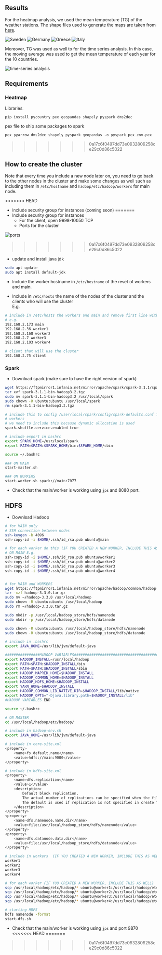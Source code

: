 ## Results

For the heatmap analysis, we used the mean temperature (TG) of the weather stations.
The shape files used to generate the maps are taken from [here](https://www.diva-gis.org/gData).

![Sweden](./docs/Sweden.png "Sweden")
![Germany](./docs/Germany.png "Germany")
![Greece](./docs/Greece.png "Greece")
![Italy](./docs/Italy.png "Italy")

Moreover, TG was used as well to for the time series analysis. In this case, the moving average was used to get the mean temperature of each year
for the 10 countries.

![time-series analysis](./docs/mt.PNG "time-series analysis")

## Requirements

### Heatmap

Libraries:
```
pip install pycountry pex geopandas shapely pyspark dms2dec
```

pex file to ship some packages to spark

```
pex pyarrow dms2dec shapely pyspark geopandas -o pyspark_pex_env.pex
```

>>>>>>> 0a17c6f0497dd73e0932809258ce29c0d86c5022
## How to create the cluster

Note that every time you include a new node later on, you need to go back to the other nodes
in the cluster and make some changes as well such as including them in `/etc/hostname` and
`hadoop/etc/hadoop/workers` for main node.

<<<<<<< HEAD
- Include security group for instances (coming soon)
=======
- Include security group for instances
    - For the client, open 9998-10050 TCP
    - Ports for the cluster

![ports](./docs/ports.jpg "opt title") 
>>>>>>> 0a17c6f0497dd73e0932809258ce29c0d86c5022

- update and install java jdk
```sh
sudo apt update
sudo apt install default-jdk
```

- Include the worker hostname in `/etc/hostname` of the reset of workers and main.

- Include in `/etc/hosts` the name of the nodes of the cluster and the clients who will use the cluster  \
E.g.
```sh
# include in /etc/hosts the workers and main and remove first line with localhost
# e.g.
192.168.2.173 main
192.168.2.36 worker1
192.168.2.168 worker2
192.168.2.7 worker3
192.168.2.103 worker4

# client that will use the cluster
192.168.2.75 client
```


### Spark
- Download spark (make sure to have the right version of spark)

```sh
wget https://ftpmirror1.infania.net/mirror/apache/spark/spark-3.1.1/spark-3.1.1-bin-hadoop3.2.tgz
tar xvf spark-3.1.1-bin-hadoop3.2.tgz
sudo mv spark-3.1.1-bin-hadoop3.2 /usr/local/spark
sudo chown -R ubuntu:ubuntu /usr/local/spark
rm spark-3.1.1-bin-hadoop3.2.tgz

# include this to config /user/local/spark/config/spark-defaults.conf for all
# workers
# we need to include this because dynamic allocation is used
spark.shuffle.service.enabled true

# include export in bashrc
export SPARK_HOME=/usr/local/spark
export PATH=$PATH:$SPARK_HOME/bin:$SPARK_HOME/sbin

source ~/.bashrc

### ON MAIN
start-master.sh

### ON WORKERS
start-worker.sh spark://main:7077
```

- Check that the main/worker is working using `jps` and 8080 port.


## HDFS

- Download Hadoop
```sh
# for MAIN only
# SSH connection between nodes
ssh-keygen -b 4096
ssh-copy-id -i $HOME/.ssh/id_rsa.pub ubuntu@main

# for each worker do this (IF YOU CREATED A NEW WORKER, INCLUDE THIS AS WELL)
# ON MAIN E.g.
ssh-copy-id -i $HOME/.ssh/id_rsa.pub ubuntu@worker1
ssh-copy-id -i $HOME/.ssh/id_rsa.pub ubuntu@worker2
ssh-copy-id -i $HOME/.ssh/id_rsa.pub ubuntu@worker3
ssh-copy-id -i $HOME/.ssh/id_rsa.pub ubuntu@worker4


# for MAIN and WORKERS
wget https://ftpmirror1.infania.net/mirror/apache/hadoop/common/hadoop-3.3.0/hadoop-3.3.0.tar.gz
tar -xzf hadoop-3.3.0.tar.gz
sudo mv ~/hadoop-3.3.0 /usr/local/hadoop
sudo chown -R ubuntu:ubuntu /usr/local/hadoop
sudo rm ~/hadoop-3.3.0.tar.gz

sudo mkdir -p /usr/local/hadoop_store/hdfs/namenode
sudo mkdir -p /usr/local/hadoop_store/hdfs/datanode

sudo chown -R ubuntu:ubuntu /usr/local/hadoop_store/hdfs/namenode
sudo chown -R ubuntu:ubuntu /usr/local/hadoop_store/hdfs/datanode

# include in .bashrc
export JAVA_HOME=/usr/lib/jvm/default-java

################HADOOP VARIABLES########################################
export HADOOP_INSTALL=/usr/local/hadoop
export PATH=$PATH:$HADOOP_INSTALL/bin
export PATH=$PATH:$HADOOP_INSTALL/sbin
export HADOOP_MAPRED_HOME=$HADOOP_INSTALL
export HADOOP_COMMON_HOME=$HADOOP_INSTALL
export HADOOP_HDFS_HOME=$HADOOP_INSTALL
export YARN_HOME=$HADOOP_INSTALL
export HADOOP_COMMON_LIB_NATIVE_DIR=$HADOOP_INSTALL/lib/native
export HADOOP_OPTS="-Djava.library.path=$HADOOP_INSTALL/lib"
#HADOOP VARIABLES END

source ~/.bashrc

# ON MASTER
cd /usr/local/hadoop/etc/hadoop/

# include in hadoop-env.sh
export JAVA_HOME=/usr/lib/jvm/default-java

# include in core-site.xml
<property>
    <name>fs.default.name</name>
    <value>hdfs://main:9000</value>
</property>

# include in hdfs-site.xml
<property>
    <name>dfs.replication</name>
    <value>1</value>
    <description>
        Default block replication.
        The actual number of replications can be specified when the file is created.
        The default is used if replication is not specified in create time.
    </description>
</property>
<property>
    <name>dfs.namenode.name.dir</name>
    <value>file:/usr/local/hadoop_store/hdfs/namenode</value>
</property>
<property>
    <name>dfs.datanode.data.dir</name>
    <value>file:/usr/local/hadoop_store/hdfs/datanode</value>
</property>

# include in workers  (IF YOU CREATED A NEW WORKER, INCLUDE THIS AS WELL)
worker1
worker2
worker3
worker4

# for each worker (IF YOU CREATED A NEW WORKER, INCLUDE THIS AS WELL)
scp /usr/local/hadoop/etc/hadoop/* ubuntu@worker1:/usr/local/hadoop/etc/hadoop/
scp /usr/local/hadoop/etc/hadoop/* ubuntu@worker2:/usr/local/hadoop/etc/hadoop/
scp /usr/local/hadoop/etc/hadoop/* ubuntu@worker3:/usr/local/hadoop/etc/hadoop/
scp /usr/local/hadoop/etc/hadoop/* ubuntu@worker4:/usr/local/hadoop/etc/hadoop/

# starting HDFS
hdfs namenode -format
start-dfs.sh
```

- Check that the main/worker is working using `jps` and port 9870
<<<<<<< HEAD
=======

>>>>>>> 0a17c6f0497dd73e0932809258ce29c0d86c5022
